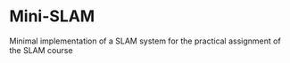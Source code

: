 # Mini-SLAM
Minimal implementation of a SLAM system for the practical assignment of the SLAM course
